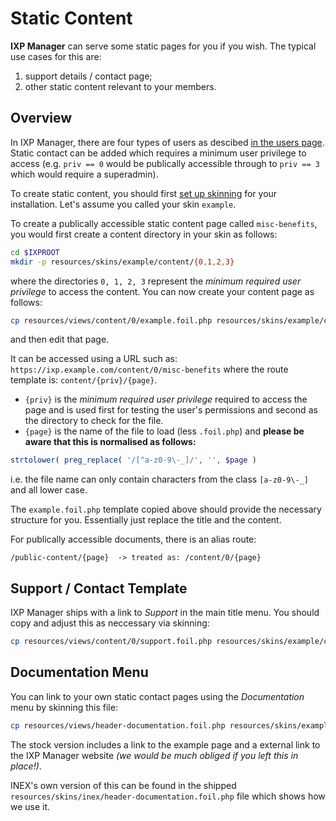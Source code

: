 # Static Content

**IXP Manager** can serve some static pages for you if you wish. The typical use cases for this are:

1. support details / contact page;
2. other static content relevant to your members.

## Overview

In IXP Manager, there are four types of users as descibed [in the users page](../usage/users.md). Static contact can be added which requires a minimum user privilege to access (e.g. `priv == 0` would be publically accessible through to `priv == 3` which would require a superadmin).

To create static content, you should first [set up skinning](skinning.md) for your installation. Let's assume you called your skin `example`.

To create a publically accessible static content page called `misc-benefits`, you would first create a content directory in your skin as follows:

```sh
cd $IXPROOT
mkdir -p resources/skins/example/content/{0,1,2,3}
```

where the directories `0, 1, 2, 3` represent the *minimum required user privilege* to access the content. You can now create your content page as follows:

```sh
cp resources/views/content/0/example.foil.php resources/skins/example/content/0/misc-benefits.foil.php
```

and then edit that page.

It can be accessed using a URL such as: `https://ixp.example.com/content/0/misc-benefits` where the route template is: `content/{priv}/{page}`.

* `{priv}` is the *minimum required user privilege* required to access the page and is used first for testing the user's permissions and second as the directory to check for the file.
* `{page}` is the name of the file to load (less `.foil.php`) and **please be aware that this is normalised as follows:**
```php
strtolower( preg_replace( '/[^a-z0-9\-_]/', '', $page )
```
i.e. the file name can only contain characters from the class `[a-z0-9\-_]` and all lower case.


The `example.foil.php` template copied above should provide the necessary structure for you. Essentially just replace the title and the content.

For publically accessible documents, there is an alias route:

```
/public-content/{page}  -> treated as: /content/0/{page}
```

## Support / Contact Template

IXP Manager ships with a link to *Support* in the main title menu. You should copy and adjust this as neccessary via skinning:

```sh
cp resources/views/content/0/support.foil.php resources/skins/example/content/0/support.foil.php
```

## Documentation Menu

You can link to your own static contact pages using the *Documentation* menu by skinning this file:

```sh
cp resources/views/header-documentation.foil.php resources/skins/example/header-documentation.foil.php
```

The stock version includes a link to the example page and a external link to the IXP Manager website *(we would be much obliged if you left this in place!)*.

INEX's own version of this can be found in the shipped `resources/skins/inex/header-documentation.foil.php` file which shows how we use it.
